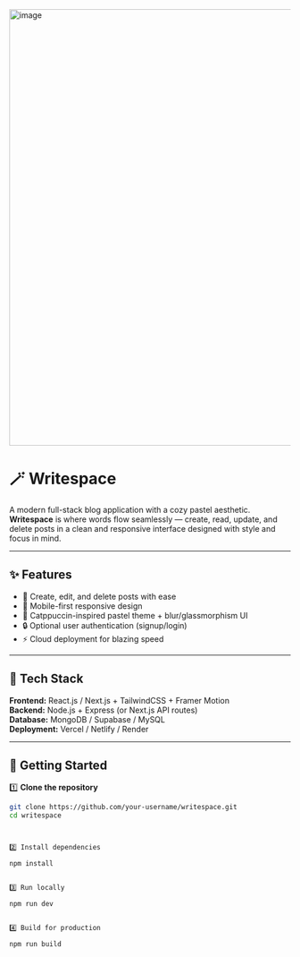 <img width="1104" height="780" alt="image" src="https://github.com/user-attachments/assets/e32b8101-4bd4-460c-bd5c-eace65d158c1" />

# 🪄 Writespace

A modern full-stack blog application with a cozy pastel aesthetic. **Writespace** is where words flow seamlessly — create, read, update, and delete posts in a clean and responsive interface designed with style and focus in mind.

---

## ✨ Features

- 📝 Create, edit, and delete posts with ease  
- 📱 Mobile-first responsive design  
- 🎨 Catppuccin-inspired pastel theme + blur/glassmorphism UI  
- 🔒 Optional user authentication (signup/login)  
- ⚡ Cloud deployment for blazing speed  

---

## 🎨 Tech Stack

**Frontend:** React.js / Next.js + TailwindCSS + Framer Motion  
**Backend:** Node.js + Express (or Next.js API routes)  
**Database:** MongoDB / Supabase / MySQL  
**Deployment:** Vercel / Netlify / Render  

---

## 🚀 Getting Started

1️⃣ **Clone the repository**
```bash
git clone https://github.com/your-username/writespace.git
cd writespace



2️⃣ Install dependencies

npm install


3️⃣ Run locally

npm run dev


4️⃣ Build for production

npm run build
